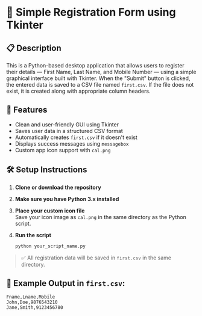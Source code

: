 
# 📝 Simple Registration Form using Tkinter

## 📋 Description
This is a Python-based desktop application that allows users to register their details — First Name, Last Name, and Mobile Number — using a simple graphical interface built with Tkinter. When the "Submit" button is clicked, the entered data is saved to a CSV file named `first.csv`. If the file does not exist, it is created along with appropriate column headers.

## 🚀 Features
- Clean and user-friendly GUI using Tkinter
- Saves user data in a structured CSV format
- Automatically creates `first.csv` if it doesn't exist
- Displays success messages using `messagebox`
- Custom app icon support with `cal.png`

## 🛠️ Setup Instructions

1. **Clone or download the repository**
2. **Make sure you have Python 3.x installed**
3. **Place your custom icon file**  
   Save your icon image as `cal.png` in the same directory as the Python script.

4. **Run the script**
   ```bash
   python your_script_name.py
   ```

> ✅ All registration data will be saved in `first.csv` in the same directory.



## 📂 Example Output in `first.csv`:
```csv
Fname,Lname,Mobile
John,Doe,9876543210
Jane,Smith,9123456780
```
